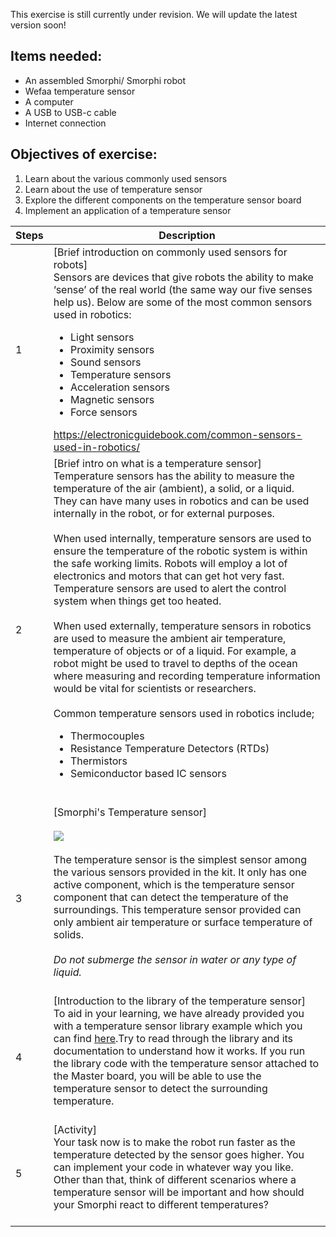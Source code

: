This exercise is still currently under revision. We will update the latest version soon!
## Items needed:
* An assembled Smorphi/ Smorphi robot
* Wefaa temperature sensor
* A computer
* A USB to USB-c cable
* Internet connection
## Objectives of exercise:
1. Learn about the various commonly used sensors
2. Learn about the use of temperature sensor
3. Explore the different components on the temperature sensor board
4. Implement an application of a temperature sensor

Steps | Description
-- | --
1 | [Brief introduction on commonly used sensors for robots]<br />Sensors are devices that give robots the ability to make ‘sense’ of the real world (the same way our five senses help us). Below are some of the most common sensors used in robotics: <ul><li>Light sensors</li><li>Proximity sensors</li><li>Sound sensors</li><li>Temperature sensors</li><li>Acceleration sensors</li><li>Magnetic sensors</li><li>Force sensors</li></ul> https://electronicguidebook.com/common-sensors-used-in-robotics/
2 | [Brief intro on what is a temperature sensor]<br />Temperature sensors has the ability to measure the temperature of the air (ambient), a solid, or a liquid. They can have many uses in robotics and can be used internally in the robot, or for external purposes.<br /><br />When used internally, temperature sensors are used to ensure the temperature of the robotic system is within the safe working limits. Robots will employ a lot of electronics and motors that can get hot very fast. Temperature sensors are used to alert the control system when things get too heated. <br /><br />When used externally, temperature sensors in robotics are used to measure the ambient air temperature, temperature of objects or of a liquid. For example, a robot might be used to travel to depths of the ocean where measuring and recording temperature information would be vital for scientists or researchers. <br /><br />Common temperature sensors used in robotics include;<ul><li>Thermocouples</li><li>Resistance Temperature Detectors (RTDs)</li><li>Thermistors</li><li> Semiconductor based IC sensors</li></ul><br />
3 | [Smorphi's Temperature sensor]<br /><br />![](https://github.com/WefaaRobotics/Smorphi-Wiki/blob/main/Robot%20exercises%20images/5/5.1.PNG)<br /><br />The temperature sensor is the simplest sensor among the various sensors provided in the kit. It only has one active component, which is the temperature sensor component that can detect the temperature of the surroundings. This temperature sensor provided can only ambient air temperature or surface temperature of solids.<br /><br /> _Do not submerge the sensor in water or any type of liquid._<br /><br />
4 | [Introduction to the library of the temperature sensor]<br />To aid in your learning, we have already provided you with a temperature sensor library example which you can find [here](https://github.com/WefaaRobotics/Smorphi/blob/main/Smorphi2/Testing_code/sensors/Temperature_Sensor/Temperature_Sensor.ino).Try to read through the library and its documentation to understand how it works. If you run the library code with the temperature sensor attached to the Master board, you will be able to use the temperature sensor to detect the surrounding temperature.<br /><br />
5 | [Activity]<br />Your task now is to make the robot run faster as the temperature detected by the sensor goes higher. You can implement your code in whatever way you like.<br />Other than that, think of different scenarios where a temperature sensor will be important and how should your Smorphi react to different temperatures?<br /><br />
